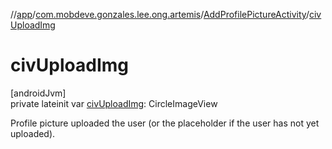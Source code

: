 //[app](../../../index.md)/[com.mobdeve.gonzales.lee.ong.artemis](../index.md)/[AddProfilePictureActivity](index.md)/[civUploadImg](civ-upload-img.md)

# civUploadImg

[androidJvm]\
private lateinit var [civUploadImg](civ-upload-img.md): CircleImageView

Profile picture uploaded the user (or the placeholder if the user has not yet uploaded).
